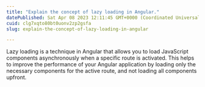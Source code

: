 ```yaml
---
title: "Explain the concept of lazy loading in Angular."
datePublished: Sat Apr 08 2023 12:11:45 GMT+0000 (Coordinated Universal Time)
cuid: clg7xqto80bt0uonv2zp2gsfa
slug: explain-the-concept-of-lazy-loading-in-angular

---
```


Lazy loading is a technique in Angular that allows you to load JavaScript components asynchronously when a specific route is activated. This helps to improve the performance of your Angular application by loading only the necessary components for the active route, and not loading all components upfront.